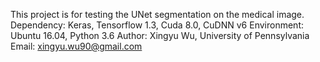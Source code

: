 This project is for testing the UNet segmentation on the medical image.
Dependency: Keras, Tensorflow 1.3, Cuda 8.0, CuDNN v6
Environment: Ubuntu 16.04, Python 3.6
Author: Xingyu Wu, University of Pennsylvania
Email: xingyu.wu90@gmail.com


